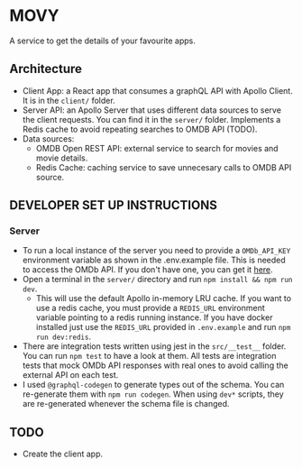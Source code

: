 # MOVY

A service to get the details of your favourite apps.

## Architecture

- Client App: a React app that consumes a graphQL API with Apollo Client. It is in the `client/` folder.
- Server API: an Apollo Server that uses different data sources to serve the client requests. You can find it in the `server/` folder.
  Implements a Redis cache to avoid repeating searches to OMDB API (TODO).
- Data sources:
  - OMDB Open REST API: external service to search for movies and movie details.
  - Redis Cache: caching service to save unnecesary calls to OMDB API source.

## DEVELOPER SET UP INSTRUCTIONS

### Server

- To run a local instance of the server you need to provide a `OMDb_API_KEY` environment variable as shown in the .env.example file. This is needed to access the OMDb API. If you don't have one, you can get it [here](https://www.omdbapi.com/apikey.aspx).
- Open a terminal in the `server/` directory and run `npm install && npm run dev`.
  - This will use the default Apollo in-memory LRU cache. If you want to use a redis cache, you must provide a `REDIS_URL` environment variable pointing to a redis running instance. If you have docker installed just use the `REDIS_URL` provided in `.env.example` and run `npm run dev:redis`.
- There are integration tests written using jest in the `src/__test__` folder. You can run `npm test` to have a look at them. All tests are integration tests that mock OMDb API responses with real ones to avoid calling the external API on each test.
- I used `@graphql-codegen` to generate types out of the schema. You can re-generate them
  with `npm run codegen`. When using `dev*` scripts, they are re-generated whenever the schema file
  is changed.

## TODO

- Create the client app.
